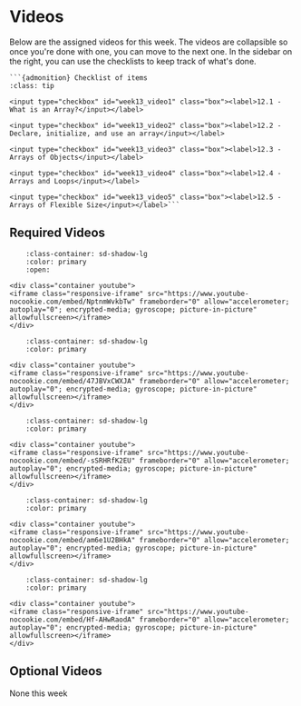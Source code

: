 # Videos

Below are the assigned videos for this week. 
The videos are collapsible so once you're done with one, you can move to the next one.
In the sidebar on the right, you can use the checklists to keep track of what's done.

````{margin}
```{admonition} Checklist of items
:class: tip

<input type="checkbox" id="week13_video1" class="box"><label>12.1 - What is an Array?</input></label>

<input type="checkbox" id="week13_video2" class="box"><label>12.2 - Declare, initialize, and use an array</input></label>

<input type="checkbox" id="week13_video3" class="box"><label>12.3 - Arrays of Objects</input></label>

<input type="checkbox" id="week13_video4" class="box"><label>12.4 - Arrays and Loops</input></label>

<input type="checkbox" id="week13_video5" class="box"><label>12.5 - Arrays of Flexible Size</input></label>```
````

## Required Videos

```{dropdown} 12.1 - What is an Array?
    :class-container: sd-shadow-lg
    :color: primary
    :open:

<div class="container youtube">
<iframe class="responsive-iframe" src="https://www.youtube-nocookie.com/embed/NptnmWvkbTw" frameborder="0" allow="accelerometer; autoplay="0"; encrypted-media; gyroscope; picture-in-picture" allowfullscreen></iframe>
</div>
```

```{dropdown} 12.2 - Declare, initialize, and use an array
    :class-container: sd-shadow-lg
    :color: primary

<div class="container youtube">
<iframe class="responsive-iframe" src="https://www.youtube-nocookie.com/embed/47JBVxCWXJA" frameborder="0" allow="accelerometer; autoplay="0"; encrypted-media; gyroscope; picture-in-picture" allowfullscreen></iframe>
</div>
```

```{dropdown} 12.3 - Arrays of Objects
    :class-container: sd-shadow-lg
    :color: primary

<div class="container youtube">
<iframe class="responsive-iframe" src="https://www.youtube-nocookie.com/embed/-sSRHRfK2EU" frameborder="0" allow="accelerometer; autoplay="0"; encrypted-media; gyroscope; picture-in-picture" allowfullscreen></iframe>
</div>
```

```{dropdown} 12.4 - Arrays and Loops
    :class-container: sd-shadow-lg
    :color: primary

<div class="container youtube">
<iframe class="responsive-iframe" src="https://www.youtube-nocookie.com/embed/am6e1U2BHkA" frameborder="0" allow="accelerometer; autoplay="0"; encrypted-media; gyroscope; picture-in-picture" allowfullscreen></iframe>
</div>
```

```{dropdown} 12.5 - Arrays of Flexible Size
    :class-container: sd-shadow-lg
    :color: primary

<div class="container youtube">
<iframe class="responsive-iframe" src="https://www.youtube-nocookie.com/embed/Hf-AHwRaodA" frameborder="0" allow="accelerometer; autoplay="0"; encrypted-media; gyroscope; picture-in-picture" allowfullscreen></iframe>
</div>
```

## Optional Videos

None this week